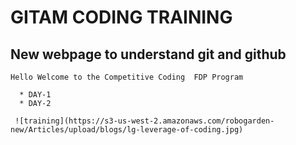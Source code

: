 # GITAM CODING TRAINING

## New webpage to understand **git and github**

    Hello Welcome to the Competitive Coding  FDP Program

      * DAY-1
      * DAY-2

     ![training](https://s3-us-west-2.amazonaws.com/robogarden-new/Articles/upload/blogs/lg-leverage-of-coding.jpg)